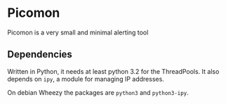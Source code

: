 Picomon
=======

Picomon is a very small and minimal alerting tool

Dependencies
------------

Written in Python, it needs at least python 3.2 for the ThreadPools.
It also depends on `ipy`, a module for managing IP addresses.

On debian Wheezy the packages are `python3` and `python3-ipy`.
